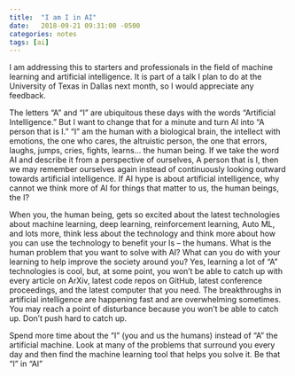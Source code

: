 ```yaml
---
title:  "I am I in AI"
date:   2018-09-21 09:31:00 -0500
categories: notes
tags: [ai]
---
```


I am addressing this to starters and professionals in the field of machine learning and artificial intelligence. It is part of a talk I plan to do at the University of Texas in Dallas next month, so I would appreciate any feedback.

The letters “A” and “I” are ubiquitous these days with the words “Artificial Intelligence.” But I want to change that for a minute and turn AI into “A person that is I.” “I” am the human with a biological brain, the intellect with emotions, the one who cares, the altruistic person, the one that errors, laughs, jumps, cries, fights, learns… the human being. If we take the word AI and describe it from a perspective of ourselves, A person that is I, then we may remember ourselves again instead of continuously looking outward towards artificial intelligence. If AI hype is about artificial intelligence, why cannot we think more of AI for things that matter to us, the human beings, the I?

When you, the human being, gets so excited about the latest technologies about machine learning, deep learning, reinforcement learning, Auto ML, and lots more, think less about the technology and think more about how you can use the technology to benefit your Is – the humans. What is the human problem that you want to solve with AI? What can you do with your learning to help improve the society around you? Yes, learning a lot of “A” technologies is cool, but, at some point, you won’t be able to catch up with every article on ArXiv, latest code repos on GitHub, latest conference proceedings, and the latest computer that you need. The breakthroughs in artificial intelligence are happening fast and are overwhelming sometimes. You may reach a point of disturbance because you won’t be able to catch up. Don’t push hard to catch up.

Spend more time about the “I” (you and us the humans) instead of “A” the artificial machine. Look at many of the problems that surround you every day and then find the machine learning tool that helps you solve it. Be that “I” in “AI”
